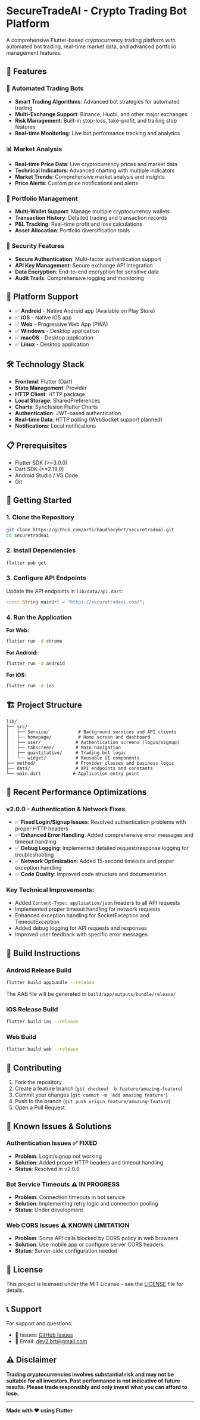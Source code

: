 # SecureTradeAI - Crypto Trading Bot Platform

A comprehensive Flutter-based cryptocurrency trading platform with automated bot trading, real-time market data, and advanced portfolio management features.

## 🚀 Features

### 🤖 **Automated Trading Bots**
- **Smart Trading Algorithms**: Advanced bot strategies for automated trading
- **Multi-Exchange Support**: Binance, Huobi, and other major exchanges
- **Risk Management**: Built-in stop-loss, take-profit, and trailing stop features
- **Real-time Monitoring**: Live bot performance tracking and analytics

### 📊 **Market Analysis**
- **Real-time Price Data**: Live cryptocurrency prices and market data
- **Technical Indicators**: Advanced charting with multiple indicators
- **Market Trends**: Comprehensive market analysis and insights
- **Price Alerts**: Custom price notifications and alerts

### 💼 **Portfolio Management**
- **Multi-Wallet Support**: Manage multiple cryptocurrency wallets
- **Transaction History**: Detailed trading and transaction records
- **P&L Tracking**: Real-time profit and loss calculations
- **Asset Allocation**: Portfolio diversification tools

### 🔐 **Security Features**
- **Secure Authentication**: Multi-factor authentication support
- **API Key Management**: Secure exchange API integration
- **Data Encryption**: End-to-end encryption for sensitive data
- **Audit Trails**: Comprehensive logging and monitoring

## 📱 **Platform Support**

- ✅ **Android** - Native Android app (Available on Play Store)
- ✅ **iOS** - Native iOS app
- ✅ **Web** - Progressive Web App (PWA)
- ✅ **Windows** - Desktop application
- ✅ **macOS** - Desktop application
- ✅ **Linux** - Desktop application

## 🛠️ **Technology Stack**

- **Frontend**: Flutter (Dart)
- **State Management**: Provider
- **HTTP Client**: HTTP package
- **Local Storage**: SharedPreferences
- **Charts**: Syncfusion Flutter Charts
- **Authentication**: JWT-based authentication
- **Real-time Data**: HTTP polling (WebSocket support planned)
- **Notifications**: Local notifications

## 📋 **Prerequisites**

- Flutter SDK (>=3.0.0)
- Dart SDK (>=2.19.0)
- Android Studio / VS Code
- Git

## 🚀 **Getting Started**

### **1. Clone the Repository**
```bash
git clone https://github.com/artichaudharybrt/securetradeai.git
cd securetradeai
```

### **2. Install Dependencies**
```bash
flutter pub get
```

### **3. Configure API Endpoints**
Update the API endpoints in `lib/data/api.dart`:
```dart
const String mainUrl = "https://securetradeai.com/";
```

### **4. Run the Application**

**For Web:**
```bash
flutter run -d chrome
```

**For Android:**
```bash
flutter run -d android
```

**For iOS:**
```bash
flutter run -d ios
```

## 🏗️ **Project Structure**

```
lib/
├── src/
│   ├── Service/           # Background services and API clients
│   ├── homepage/          # Home screen and dashboard
│   ├── user/             # Authentication screens (login/signup)
│   ├── tabscreen/        # Main navigation
│   ├── quantitative/     # Trading bot logic
│   └── widget/           # Reusable UI components
├── method/               # Provider classes and business logic
├── data/                 # API endpoints and constants
└── main.dart            # Application entry point
```

## 🔧 **Recent Performance Optimizations**

### **v2.0.0 - Authentication & Network Fixes**
- ✅ **Fixed Login/Signup Issues**: Resolved authentication problems with proper HTTP headers
- ✅ **Enhanced Error Handling**: Added comprehensive error messages and timeout handling
- ✅ **Debug Logging**: Implemented detailed request/response logging for troubleshooting
- ✅ **Network Optimization**: Added 15-second timeouts and proper exception handling
- ✅ **Code Quality**: Improved code structure and documentation

### **Key Technical Improvements:**
- Added `Content-Type: application/json` headers to all API requests
- Implemented proper timeout handling for network requests
- Enhanced exception handling for SocketException and TimeoutException
- Added debug logging for API requests and responses
- Improved user feedback with specific error messages

## 📱 **Build Instructions**

### **Android Release Build**
```bash
flutter build appbundle --release
```
The AAB file will be generated in `build/app/outputs/bundle/release/`

### **iOS Release Build**
```bash
flutter build ios --release
```

### **Web Build**
```bash
flutter build web --release
```

## 🤝 **Contributing**

1. Fork the repository
2. Create a feature branch (`git checkout -b feature/amazing-feature`)
3. Commit your changes (`git commit -m 'Add amazing feature'`)
4. Push to the branch (`git push origin feature/amazing-feature`)
5. Open a Pull Request

## 🐛 **Known Issues & Solutions**

### **Authentication Issues** ✅ FIXED
- **Problem**: Login/signup not working
- **Solution**: Added proper HTTP headers and timeout handling
- **Status**: Resolved in v2.0.0

### **Bot Service Timeouts** ⚠️ IN PROGRESS
- **Problem**: Connection timeouts in bot service
- **Solution**: Implementing retry logic and connection pooling
- **Status**: Under development

### **Web CORS Issues** ⚠️ KNOWN LIMITATION
- **Problem**: Some API calls blocked by CORS policy in web browsers
- **Solution**: Use mobile app or configure server CORS headers
- **Status**: Server-side configuration needed

## 📄 **License**

This project is licensed under the MIT License - see the [LICENSE](LICENSE) file for details.

## 📞 **Support**

For support and questions:
- 🐛 Issues: [GitHub Issues](https://github.com/artichaudharybrt/securetradeai/issues)
- 📧 Email: dev2.brt@gmail.com

## ⚠️ **Disclaimer**

**Trading cryptocurrencies involves substantial risk and may not be suitable for all investors. Past performance is not indicative of future results. Please trade responsibly and only invest what you can afford to lose.**

---

**Made with ❤️ using Flutter**